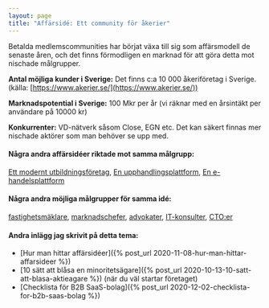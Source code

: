 ```yaml
---
layout: page
title: "Affärsidé: Ett community för åkerier"
---
```

Betalda medlemscommunities har börjat växa till sig som affärsmodell de senaste åren, och det finns förmodligen en marknad för att göra detta mot nischade målgrupper.

**Antal möjliga kunder i Sverige:** Det finns c:a 10 000 åkeriföretag i Sverige.(källa: [https://www.akerier.se/](https://www.akerier.se/))

**Marknadspotential i Sverige:** 100 Mkr per år (vi räknar med en årsintäkt per användare på 10000 kr)

**Konkurrenter:** VD-nätverk såsom Close, EGN etc. Det kan säkert finnas mer nischade aktörer som man behöver se upp med.

#### Några andra affärsidéer riktade mot samma målgrupp:
[Ett modernt utbildningsföretag](/affarsideer/ett-modernt-utbildningsforetag-riktat-mot-akerier/), [En upphandlingsplattform](/affarsideer/en-upphandlingsplattform-for-akerier/), [En e-handelsplattform](/affarsideer/en-e-handelsplattform-for-akerier/)


#### Några andra möjliga målgrupper för samma idé:
[fastighetsmäklare](/affarsideer/ett-community-for-fastighetsmaklare/), [marknadschefer](/affarsideer/ett-community-for-marknadschefer/), [advokater](/affarsideer/ett-community-for-advokater/), [IT-konsulter](/affarsideer/ett-community-for-it-konsulter/), [CTO:er](/affarsideer/ett-community-for-cto-er/)

#### Andra inlägg jag skrivit på detta tema:
- [Hur man hittar affärsidéer]({% post_url 2020-11-08-hur-man-hittar-affarsideer %})
- [10 sätt att blåsa en minoritetsägare]({% post_url 2020-10-13-10-satt-att-blasa-aktieagare %}) (när du väl startar företaget)
- [Checklista för B2B SaaS-bolag]({% post_url 2020-12-02-checklista-for-b2b-saas-bolag %})

